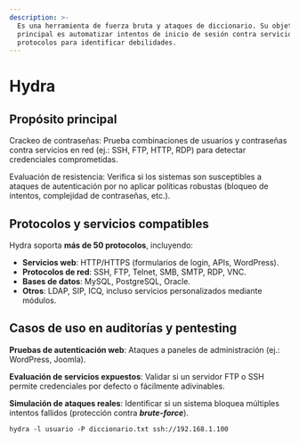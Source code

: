 ```yaml
---
description: >-
  Es una herramienta de fuerza bruta y ataques de diccionario. Su objetivo
  principal es automatizar intentos de inicio de sesión contra servicios y
  protocolos para identificar debilidades.
---
```


# Hydra

## Propósito principal

Crackeo de contraseñas: Prueba combinaciones de usuarios y contraseñas contra servicios en red (ej.: SSH, FTP, HTTP, RDP) para detectar credenciales comprometidas.

Evaluación de resistencia: Verifica si los sistemas son susceptibles a ataques de autenticación por no aplicar políticas robustas (bloqueo de intentos, complejidad de contraseñas, etc.).

## **Protocolos y servicios compatibles** <a href="#id-2-protocolos-y-servicios-compatibles" id="id-2-protocolos-y-servicios-compatibles"></a>

Hydra soporta **más de 50 protocolos**, incluyendo:

* **Servicios web**: HTTP/HTTPS (formularios de login, APIs, WordPress).
* **Protocolos de red**: SSH, FTP, Telnet, SMB, SMTP, RDP, VNC.
* **Bases de datos**: MySQL, PostgreSQL, Oracle.
* **Otros**: LDAP, SIP, ICQ, incluso servicios personalizados mediante módulos.

## **Casos de uso en auditorías y pentesting** <a href="#id-3-casos-de-uso-en-auditorias-y-pentesting" id="id-3-casos-de-uso-en-auditorias-y-pentesting"></a>

**Pruebas de autenticación web**: Ataques a paneles de administración (ej.: WordPress, Joomla).

**Evaluación de servicios expuestos**: Validar si un servidor FTP o SSH permite credenciales por defecto o fácilmente adivinables.

**Simulación de ataques reales**: Identificar si un sistema bloquea múltiples intentos fallidos (protección contra _**brute-force**_).

```
hydra -l usuario -P diccionario.txt ssh://192.168.1.100
```












